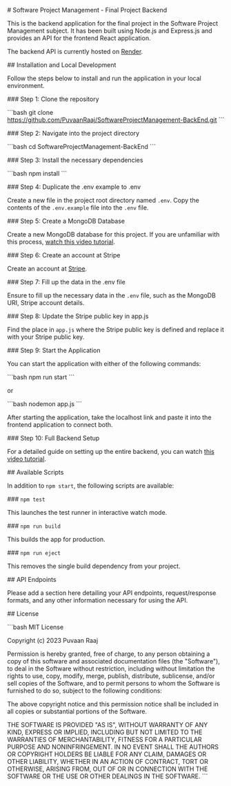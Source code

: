 \# Software Project Management - Final Project Backend

This is the backend application for the final project in the Software Project Management subject. It has been built using Node.js and Express.js and provides an API for the frontend React application.

The backend API is currently hosted on [Render](https://www.render.com/).

\## Installation and Local Development

Follow the steps below to install and run the application in your local environment.

\### Step 1: Clone the repository

\```bash
git clone https://github.com/PuvaanRaaj/SoftwareProjectManagement-BackEnd.git
\```

\### Step 2: Navigate into the project directory

\```bash
cd SoftwareProjectManagement-BackEnd
\```

\### Step 3: Install the necessary dependencies

\```bash
npm install
\```

\### Step 4: Duplicate the .env example to .env

Create a new file in the project root directory named `.env`. Copy the contents of the `.env.example` file into the `.env` file.

\### Step 5: Create a MongoDB Database

Create a new MongoDB database for this project. If you are unfamiliar with this process, [watch this video tutorial](https://youtu.be/KD1vGsymHuA).

\### Step 6: Create an account at Stripe

Create an account at [Stripe](https://stripe.com/).

\### Step 7: Fill up the data in the .env file

Ensure to fill up the necessary data in the `.env` file, such as the MongoDB URI, Stripe account details.

\### Step 8: Update the Stripe public key in app.js

Find the place in `app.js` where the Stripe public key is defined and replace it with your Stripe public key.

\### Step 9: Start the Application

You can start the application with either of the following commands:

\```bash
npm run start
\```

or

\```bash
nodemon app.js
\```

After starting the application, take the localhost link and paste it into the frontend application to connect both.

\### Step 10: Full Backend Setup

For a detailed guide on setting up the entire backend, you can watch [this video tutorial](https://youtu.be/vqWm6nyc2YE).

\## Available Scripts

In addition to `npm start`, the following scripts are available:

\### `npm test`

This launches the test runner in interactive watch mode.

\### `npm run build`

This builds the app for production.

\### `npm run eject`

This removes the single build dependency from your project.

\## API Endpoints

Please add a section here detailing your API endpoints, request/response formats, and any other information necessary for using the API.

\## License

\```bash
MIT License

Copyright (c) 2023 Puvaan Raaj

Permission is hereby granted, free of charge, to any person obtaining a copy
of this software and associated documentation files (the "Software"), to deal
in the Software without restriction, including without limitation the rights
to use, copy, modify, merge, publish, distribute, sublicense, and/or sell
copies of the Software, and to permit persons to whom the Software is
furnished to do so, subject to the following conditions:

The above copyright notice and this permission notice shall be included in all
copies or substantial portions of the Software.

THE SOFTWARE IS PROVIDED "AS IS", WITHOUT WARRANTY OF ANY KIND, EXPRESS OR
IMPLIED, INCLUDING BUT NOT LIMITED TO THE WARRANTIES OF MERCHANTABILITY,
FITNESS FOR A PARTICULAR PURPOSE AND NONINFRINGEMENT. IN NO EVENT SHALL THE
AUTHORS OR COPYRIGHT HOLDERS BE LIABLE FOR ANY CLAIM, DAMAGES OR OTHER
LIABILITY, WHETHER IN AN ACTION OF CONTRACT, TORT OR OTHERWISE, ARISING FROM,
OUT OF OR IN CONNECTION WITH THE SOFTWARE OR THE USE OR OTHER DEALINGS IN THE
SOFTWARE.
\```
